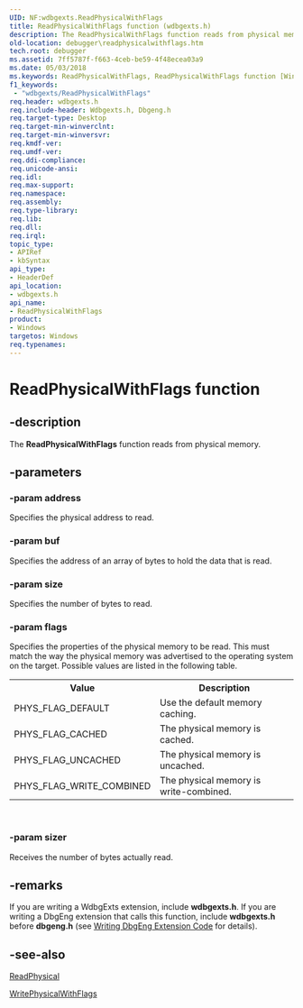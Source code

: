 ```yaml
---
UID: NF:wdbgexts.ReadPhysicalWithFlags
title: ReadPhysicalWithFlags function (wdbgexts.h)
description: The ReadPhysicalWithFlags function reads from physical memory.
old-location: debugger\readphysicalwithflags.htm
tech.root: debugger
ms.assetid: 7ff5787f-f663-4ceb-be59-4f48ecea03a9
ms.date: 05/03/2018
ms.keywords: ReadPhysicalWithFlags, ReadPhysicalWithFlags function [Windows Debugging], WdbgExts_Ref_cf166083-f21a-4cfd-8daa-90c3f6bbcdcb.xml, debugger.readphysicalwithflags, wdbgexts/ReadPhysicalWithFlags
f1_keywords:
 - "wdbgexts/ReadPhysicalWithFlags"
req.header: wdbgexts.h
req.include-header: Wdbgexts.h, Dbgeng.h
req.target-type: Desktop
req.target-min-winverclnt: 
req.target-min-winversvr: 
req.kmdf-ver: 
req.umdf-ver: 
req.ddi-compliance: 
req.unicode-ansi: 
req.idl: 
req.max-support: 
req.namespace: 
req.assembly: 
req.type-library: 
req.lib: 
req.dll: 
req.irql: 
topic_type:
- APIRef
- kbSyntax
api_type:
- HeaderDef
api_location:
- wdbgexts.h
api_name:
- ReadPhysicalWithFlags
product:
- Windows
targetos: Windows
req.typenames: 
---
```


# ReadPhysicalWithFlags function


## -description


The <b>ReadPhysicalWithFlags</b> function reads from physical memory.


## -parameters




### -param address

Specifies the physical address to read.


### -param buf

Specifies the address of an array of bytes to hold the data that is read.


### -param size

Specifies the number of bytes to read. 


### -param flags

Specifies the properties of the physical memory to be read.  This must match the way the physical memory was advertised to the operating system on the target.  Possible values are listed in the following table.

<table>
<tr>
<th>Value</th>
<th>Description</th>
</tr>
<tr>
<td>
PHYS_FLAG_DEFAULT

</td>
<td>
Use the default memory caching.

</td>
</tr>
<tr>
<td>
PHYS_FLAG_CACHED

</td>
<td>
The physical memory is cached.

</td>
</tr>
<tr>
<td>
PHYS_FLAG_UNCACHED

</td>
<td>
The physical memory is uncached.

</td>
</tr>
<tr>
<td>
PHYS_FLAG_WRITE_COMBINED

</td>
<td>
The physical memory is write-combined.

</td>
</tr>
</table>
 


### -param sizer

Receives the number of bytes actually read.


## -remarks



If you are writing a WdbgExts extension, include <b>wdbgexts.h</b>. If you are writing a DbgEng extension that calls this function, include <b>wdbgexts.h</b> before <b>dbgeng.h</b> (see <a href="https://docs.microsoft.com/windows-hardware/drivers/debugger/writing-dbgeng-extension-code">Writing DbgEng Extension Code</a> for details).





## -see-also




<a href="https://docs.microsoft.com/windows-hardware/drivers/ddi/dbgeng/nf-dbgeng-idebugdataspaces4-readphysical">ReadPhysical</a>



<a href="https://docs.microsoft.com/windows-hardware/drivers/ddi/wdbgexts/nf-wdbgexts-writephysicalwithflags">WritePhysicalWithFlags</a>
 

 

